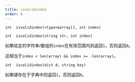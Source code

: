 ```yaml
---
title: isvalidindex
order: 6
---
```

`int  isvalidindex(<type>&array[], int index)`

`int  isvalidindex(string str, int index)`

如果给定的字符串/数组的`index`在有效范围内则返回`1`，否则返回`0`。

这相当于`index < len(array) && index >= -len(array)`。

`int  isvalidindex(dict d, string key)`

如果键存在于字典中则返回`1`，否则返回`0`。